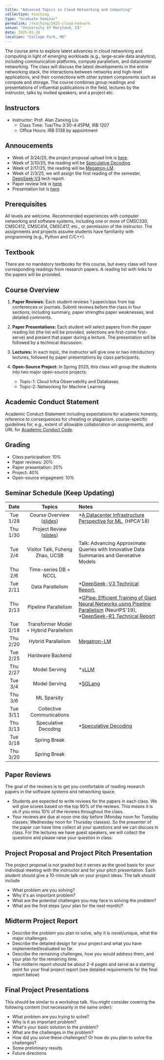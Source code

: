 ```yaml
---
title: "Advanced Topics in Cloud Networking and Computing"
collection: teaching
type: "Graduate Seminar"
permalink: /teaching/2025-cloud-network
venue: "University of Maryland, CS"
date: 2025-01-28
location: "College Park, MD"
---
```


The course aims to explore latest advances in cloud networking and computing in light of emerging workloads (e.g., large-scale data analytics), including communication platforms, compute parallelism, and datacenter networking. The class will discuss the latest developments in the entire networking stack, the interactions between networks and high-level applications, and their connections with other system components such as compute and storage. The course combines group readings and presentations of influential publications in the field, lectures by the instructor, talks by invited speakers, and a project etc.

Instructors
------
* Instructor: Prof. Alan Zaoxing Liu
    * Class Time: Tue/Thu 3:30-4:45PM, IRB 1207
    * Office Hours: IRB 5138 by appointment


Annoucements
------
* Week of 3/24/25, the project proposal upload link is [here](https://forms.gle/gYYDULoxeZzCF5k29).
* Week of 3/10/25, the reading will be [Speculative Decoding](https://arxiv.org/abs/2211.17192).
* Week of 2/17/25, the reading will be [Megatron-LM](https://arxiv.org/abs/1909.08053). 
* Week of 2/3/25, we will assign the first reading of the semester, [DeepSeek-V3](https://arxiv.org/abs/2412.19437) tech report. 
* Paper review link is [here](https://docs.google.com/forms/d/e/1FAIpQLSds4KYFP2TNQBcjkMdBHom4HEJtfoFF7pAVvOLC6ppn3HS-uQ/viewform?usp=sf_link).
* Presentation list is [here](https://docs.google.com/spreadsheets/d/1rQuuklpoH5ddNk5Q6wTMz3WWcWWZxyGCYvXBd9uTfGw/edit?gid=0#gid=0)


Prerequisites
------
All levels are welcome. Recommended experiences with computer networking and software systems, including one or more of CMSC330, CMSC412, CMSC414, CMSC417, etc., or permission of the instructor. The assignments and projects assume students have familiarity with programming (e.g., Python and C/C++).



Textbook
------
There are no mandatory textbooks for this course, but every class will have corresponding readings from research papers. A reading list with links to the papers will be provided.

Course Overview
------
1. **Paper Reviews:** Each student reviews 1 paper/class from top conferences or journals. Submit reviews before the class in four sections, including summary, paper strengths paper weaknesses, and  detailed comments.

2. **Paper Presentations:** Each student will select papers from the paper reading list (the list will be provided, selections are first-come first-serve) and present that paper during a lecture. The presentation will be followed by a technical discussion.

3. **Lectures:** In each topic, the instructor will give one or two introductory lectures, followed by paper presentations by class participants.

4. **Open-Source Project:** In Spring 2025, this class will group the students into two major open-source projects:  
    * Topic-1: Cloud Infra Observability and Databases  
    * Topic-2: Networking for Machine Learning


Academic Conduct Statement
------
 Academic Conduct Statement including expectations for academic honesty, reference to consequences for cheating or plagiarism, course-specific guidelines for, e.g., extent of allowable collaboration on assignments, and URL for [Academic Conduct Code](https://academiccatalog.umd.edu/undergraduate/registration-academic-requirements-regulations/academic-integrity-student-conduct-codes/).

Grading
------
- Class participation: 10% 
- Paper reviews: 20% 
- Paper presentation: 20%
- Project: 40%
- Open-source engagment: 10%


Seminar Schedule (Keep Updating)
------

| Date    | Topics  | Notes |
| :------: | :------: | :------  |
| Tue 1/28  | Course Overview ([slides](/files/slides/818Q/1-Introduction.pdf)) | *[A Datacenter Infrastructure Perspective for ML](/files/course/HPCA18_FacebookDCInfra.pdf), (HPCA'18) | 
| Thu 1/30  | Project Review ([slides]()) |  | 
| Tue 2/4  | Visitor Talk, Fuheng Zhao, UCSB | Talk: Advancing Approximate Queries with Innovative Data Summaries and Generative Models |
| Thu 2/6  | Time-series DB + NCCL |  |
| Tue 2/11 | Data Parallelism  | *[DeepSeek-V3 Technical Report](https://arxiv.org/abs/2412.19437), |
| Thu 2/13 | Pipeline Parallelism  | *[GPipe: Efficient Training of Giant Neural Networks using Pipeline Parallelism](https://arxiv.org/pdf/1811.06965) (NeurIPS'19), *[DeepSeek-R1 Technical Report](https://arxiv.org/abs/2501.12948) |
| Tue 2/18 | Transformer Model + Hybrid Parallelism  |  |
| Thu 2/20 | Hybrid Parallelism  | [Megatron-LM](https://arxiv.org/abs/1909.08053) |
| Tue 2/25 | Hardware Backend  |  |
| Thu 2/27 | Model Serving | *[vLLM](https://arxiv.org/abs/2309.06180) |
| Tue 3/4 | Model Serving  | *[SGLang](https://arxiv.org/abs/2312.07104) |
| Thu 3/6 | ML Sparsity  |  |
| Tue 3/11 | Collective Communications  |  |
| Thu 3/13 | Speculative Decoding  | *[Speculative Decoding](https://arxiv.org/abs/2211.17192) |
| Tue 3/18 | Spring Break |  |
| Thu 3/20 | Spring Break |  |



Paper Reviews
------
The goal of the reviews is to get you comfortable of reading research papers in the software systems and networking space.
* Students are expected to write reviews for the papers in each class. We will give scores based on the top 90% of the reviews. This means it is ok if you miss 10% of the reviews throughout the class.
* Your reviews are due at noon one day before (Monday noon for Tuesday classes; Wednesday noon for Thursday classes). So the presenter of the paper can have time collect all your questions and we can discuss in class. For the lectures we have guest speakers, we will collect the questions and please raise your question in class.


Project Proposal and Project Pitch Presentation
------
The project proposal is not graded but it serves as the good basis for your individual meeting with the instructor and for your pitch presentation. Each student should give a 10-minute talk on your project ideas. The talk should include

* What problem are you solving?
* Why it's an important problem?
* What are the potential challenges you may face in solving the problem?
* What are the first steps (your plan for the next month)?

Midterm Project Report
------
* Describe the problem you plan to solve, why it is novel/unique, what the major challenges.
* Describe the detailed design for your project and what you have implemented/evaluated so far.
* Describe the remaining challenges, how you would address them, and your plan for the remaining time.
* The midterm report should be about 2-4 pages and serve as a starting point for your final project report (see detailed requirements for the final report below)

Final Project Presentations
------
This should be similar to a workshop talk. You might consider covering the following content (not necessarily in the same order):
* What problem are you trying to solve?
* Why is it an important problem?
* What's your basic solution to the problem?
* What are the challenges in the problem?
* How did you solve these challenges? Or how do you plan to solve the challenges?
* Some preliminary results
* Future directions
